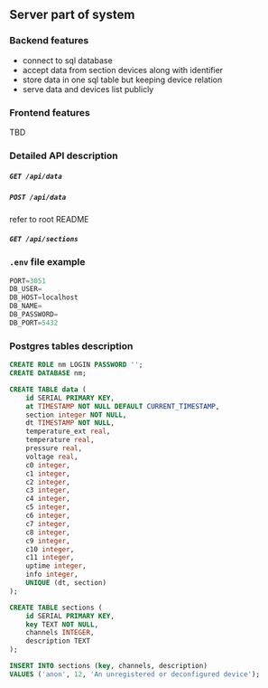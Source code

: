 ## Server part of system

### Backend features
+ connect to sql database
+ accept data from section devices along with identifier
+ store data in one sql table but keeping device relation
+ serve data and devices list publicly

### Frontend features
TBD

### Detailed API description

##### `GET /api/data`

##### `POST /api/data`

refer to root README

##### `GET /api/sections`

### `.env` file example
```py
PORT=3051
DB_USER=
DB_HOST=localhost
DB_NAME=
DB_PASSWORD=
DB_PORT=5432
```

### Postgres tables description

```sql
CREATE ROLE nm LOGIN PASSWORD '';
CREATE DATABASE nm;

CREATE TABLE data (
	id SERIAL PRIMARY KEY,
	at TIMESTAMP NOT NULL DEFAULT CURRENT_TIMESTAMP,
	section integer NOT NULL,
	dt TIMESTAMP NOT NULL,
	temperature_ext real,
	temperature real,
	pressure real,
	voltage real,
	c0 integer,
	c1 integer,
	c2 integer,
	c3 integer,
	c4 integer,
	c5 integer,
	c6 integer,
	c7 integer,
	c8 integer,
	c9 integer,
	c10 integer,
	c11 integer,
	uptime integer,
	info integer,
	UNIQUE (dt, section)
);

CREATE TABLE sections (
	id SERIAL PRIMARY KEY,
	key TEXT NOT NULL,
	channels INTEGER,
	description TEXT
);

INSERT INTO sections (key, channels, description)
VALUES ('anon', 12, 'An unregistered or deconfigured device');
```
